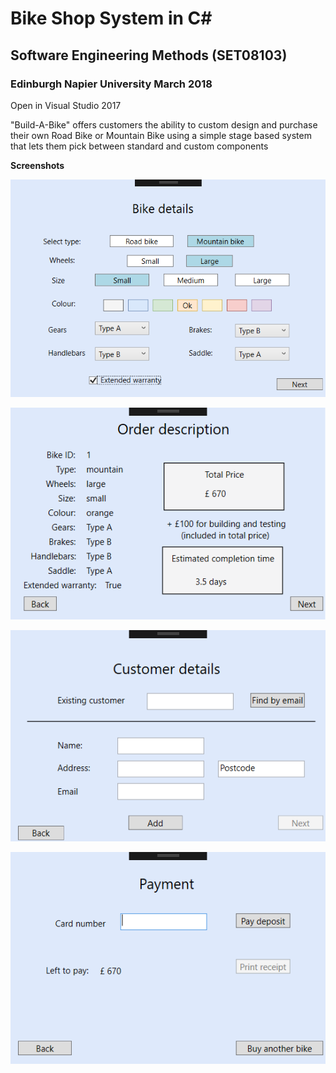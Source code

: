 # Bike Shop System in C#

## Software Engineering Methods (SET08103)

### Edinburgh Napier University March 2018

Open in Visual Studio 2017

"Build-A-Bike" offers customers the ability to custom design and purchase their own Road Bike or Mountain Bike using a simple stage based system that lets them pick between standard and custom components

**Screenshots**

![Sccreenshot](Docs/1.png)

![Sccreenshot](Docs/2.png)

![Sccreenshot](Docs/3.png)

![Sccreenshot](Docs/4.png)
